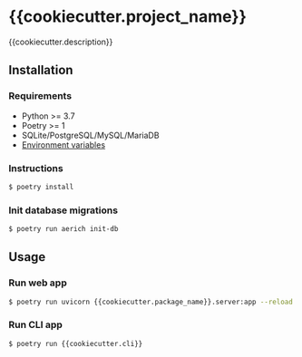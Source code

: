# {{cookiecutter.project_name}}

{{cookiecutter.description}}

## Installation

### Requirements

- Python >= 3.7
- Poetry >= 1
- SQLite/PostgreSQL/MySQL/MariaDB
- [Environment variables](.env.example)

### Instructions

```sh
$ poetry install
```

### Init database migrations

```sh
$ poetry run aerich init-db
```

## Usage

### Run web app

```sh
$ poetry run uvicorn {{cookiecutter.package_name}}.server:app --reload
```

### Run CLI app

```sh
$ poetry run {{cookiecutter.cli}}
```
